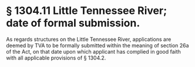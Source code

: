 # § 1304.11   Little Tennessee River; date of formal submission.

As regards structures on the Little Tennessee River, applications are deemed by TVA to be formally submitted within the meaning of section 26a of the Act, on that date upon which applicant has complied in good faith with all applicable provisions of § 1304.2. 




